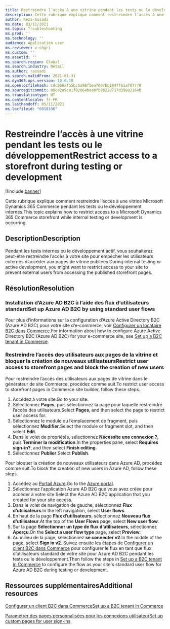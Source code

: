 ```yaml
---
title: Restreindre l’accès à une vitrine pendant les tests ou le développement
description: Cette rubrique explique comment restreindre l’accès à une vitrine Microsoft Dynamics 365 Commerce pendant les tests ou le développement internes.
author: Reza-Assadi
ms.date: 03/11/2021
ms.topic: Troubleshooting
ms.prod: ''
ms.technology: ''
audience: Application user
ms.reviewer: v-chgri
ms.custom: ''
ms.assetid: ''
ms.search.region: Global
ms.search.industry: Retail
ms.author: rassadi
ms.search.validFrom: 2021-01-31
ms.dyn365.ops.version: 10.0.18
ms.openlocfilehash: cdc9b6af55bcba98f5ea7607bb1847f61a707778
ms.sourcegitcommit: 08ce2a9ca1f02064beabfb9b228717d39882164b
ms.translationtype: HT
ms.contentlocale: fr-FR
ms.lasthandoff: 05/11/2021
ms.locfileid: "6018336"
---
```

# <a name="restrict-access-to-a-storefront-during-testing-or-development"></a><span data-ttu-id="dce34-103">Restreindre l’accès à une vitrine pendant les tests ou le développement</span><span class="sxs-lookup"><span data-stu-id="dce34-103">Restrict access to a storefront during testing or development</span></span>

[!include [banner](../../includes/banner.md)]

<span data-ttu-id="dce34-104">Cette rubrique explique comment restreindre l’accès à une vitrine Microsoft Dynamics 365 Commerce pendant les tests ou le développement internes.</span><span class="sxs-lookup"><span data-stu-id="dce34-104">This topic explains how to restrict access to a Microsoft Dynamics 365 Commerce storefront while internal testing or development is occurring.</span></span>

## <a name="description"></a><span data-ttu-id="dce34-105">Description</span><span class="sxs-lookup"><span data-stu-id="dce34-105">Description</span></span>

<span data-ttu-id="dce34-106">Pendant les tests internes ou le développement actif, vous souhaiterez peut-être restreindre l’accès à votre site pour empêcher les utilisateurs externes d’accéder aux pages de vitrine publiées.</span><span class="sxs-lookup"><span data-stu-id="dce34-106">During internal testing or active development, you might want to restrict access to your site to prevent external users from accessing the published storefront pages.</span></span>

## <a name="resolution"></a><span data-ttu-id="dce34-107">Résolution</span><span class="sxs-lookup"><span data-stu-id="dce34-107">Resolution</span></span>

### <a name="set-up-azure-ad-b2c-by-using-standard-user-flows"></a><span data-ttu-id="dce34-108">Installation d’Azure AD B2C à l’aide des flux d’utilisateurs standard</span><span class="sxs-lookup"><span data-stu-id="dce34-108">Set up Azure AD B2C by using standard user flows</span></span>

<span data-ttu-id="dce34-109">Pour plus d’informations sur la configuration d’Azure Active Directory B2C (Azure AD B2C) pour votre site d’e-commerce, voir [Configurer un locataire B2C dans Commerce](../set-up-b2c-tenant.md).</span><span class="sxs-lookup"><span data-stu-id="dce34-109">For information about how to configure Azure Active Directory B2C (Azure AD B2C) for your e-commerce site, see [Set up a B2C tenant in Commerce](../set-up-b2c-tenant.md).</span></span>

### <a name="restrict-user-access-to-storefront-pages-and-block-the-creation-of-new-users"></a><span data-ttu-id="dce34-110">Restreindre l’accès des utilisateurs aux pages de la vitrine et bloquer la création de nouveaux utilisateurs</span><span class="sxs-lookup"><span data-stu-id="dce34-110">Restrict user access to storefront pages and block the creation of new users</span></span>

<span data-ttu-id="dce34-111">Pour restreindre l’accès des utilisateurs aux pages de vitrine dans le générateur de site Commerce, procédez comme suit.</span><span class="sxs-lookup"><span data-stu-id="dce34-111">To restrict user access to storefront pages in Commerce site builder, follow these steps.</span></span>

1. <span data-ttu-id="dce34-112">Accédez à votre site.</span><span class="sxs-lookup"><span data-stu-id="dce34-112">Go to your site.</span></span>
1. <span data-ttu-id="dce34-113">Sélectionnez **Pages**, puis sélectionnez la page pour laquelle restreindre l’accès des utilisateurs.</span><span class="sxs-lookup"><span data-stu-id="dce34-113">Select **Pages**, and then select the page to restrict user access for.</span></span>
1. <span data-ttu-id="dce34-114">Sélectionnez le module ou l’emplacement de fragment, puis sélectionnez **Modifier**.</span><span class="sxs-lookup"><span data-stu-id="dce34-114">Select the module or fragment slot, and then select **Edit**.</span></span>
1. <span data-ttu-id="dce34-115">Dans le volet de propriétés, sélectionnez **Nécessite une connexion ?**, puis **Terminer la modification**.</span><span class="sxs-lookup"><span data-stu-id="dce34-115">In the properties pane, select **Requires sign-in?**, and then select **Finish editing**.</span></span>
1. <span data-ttu-id="dce34-116">Sélectionnez **Publier**.</span><span class="sxs-lookup"><span data-stu-id="dce34-116">Select **Publish**.</span></span>

<span data-ttu-id="dce34-117">Pour bloquer la création de nouveaux utilisateurs dans Azure AD, procédez comme suit.</span><span class="sxs-lookup"><span data-stu-id="dce34-117">To block the creation of new users in Azure AD, follow these steps.</span></span>

1. <span data-ttu-id="dce34-118">Accédez au [Portail Azure](https://portal.azure.com/).</span><span class="sxs-lookup"><span data-stu-id="dce34-118">Go to the [Azure portal](https://portal.azure.com/).</span></span>
1. <span data-ttu-id="dce34-119">Sélectionnez l’application Azure AD B2C que vous avez créée pour accéder à votre site.</span><span class="sxs-lookup"><span data-stu-id="dce34-119">Select the Azure AD B2C application that you created for your site access.</span></span>
1. <span data-ttu-id="dce34-120">Dans le volet de navigation de gauche, sélectionnez **Flux d’utilisateurs**.</span><span class="sxs-lookup"><span data-stu-id="dce34-120">In the left navigation, select **User flows**.</span></span>
1. <span data-ttu-id="dce34-121">En haut de la page **Flux d’utilisateurs**, sélectionnez **Nouveau flux d’utilisateur**.</span><span class="sxs-lookup"><span data-stu-id="dce34-121">At the top of the **User Flows** page, select **New user flow**.</span></span>
1. <span data-ttu-id="dce34-122">Sur la page **Sélectionner un type de flux d’utilisateurs**, sélectionnez **Aperçu**.</span><span class="sxs-lookup"><span data-stu-id="dce34-122">On the **Select a user flow type** page, select **Preview**.</span></span>
1. <span data-ttu-id="dce34-123">Au milieu de la page, sélectionnez **se connecter v2**.</span><span class="sxs-lookup"><span data-stu-id="dce34-123">In the middle of the page, select **Sign in v2**.</span></span> <span data-ttu-id="dce34-124">Suivez ensuite les étapes de [Configurer un client B2C dans Commerce](../set-up-b2c-tenant.md) pour configurer le flux en tant que flux d’utilisateurs standard de votre site pour Azure AD B2C pendant les tests ou le développement.</span><span class="sxs-lookup"><span data-stu-id="dce34-124">Then follow the steps in [Set up a B2C tenant in Commerce](../set-up-b2c-tenant.md) to configure the flow as your site's standard user flow for Azure AD B2C during testing or development.</span></span>

## <a name="additional-resources"></a><span data-ttu-id="dce34-125">Ressources supplémentaires</span><span class="sxs-lookup"><span data-stu-id="dce34-125">Additional resources</span></span>

[<span data-ttu-id="dce34-126">Configurer un client B2C dans Commerce</span><span class="sxs-lookup"><span data-stu-id="dce34-126">Set up a B2C tenant in Commerce</span></span>](../set-up-b2c-tenant.md)

[<span data-ttu-id="dce34-127">Paramétrer des pages personnalisées pour les connexions utilisateur</span><span class="sxs-lookup"><span data-stu-id="dce34-127">Set up custom pages for user sign-ins</span></span>](../custom-pages-user-logins.md)
